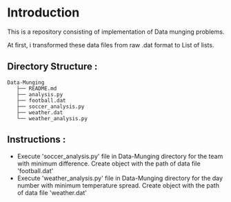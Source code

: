 # Introduction

This is a repository consisting of implementation of Data munging problems.

At first, i transformed these data files from raw .dat format to List of lists.

## Directory Structure :

    Data-Munging
       ├── README.md
       ├── analysis.py
       ├── football.dat
       ├── soccer_analysis.py
       ├── weather.dat
       └── weather_analysis.py

## Instructions :
- Execute 'soccer_analysis.py' file in Data-Munging directory for the team with minimum difference. Create object with the path of data file 'football.dat'
- Execute 'weather_analysis.py' file in Data-Munging directory for the day number with minimum temperature spread. Create object with the path of data file 'weather.dat'